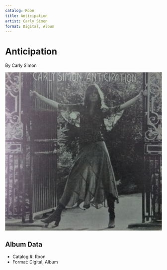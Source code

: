 ```yaml
---
catalog: Roon
title: Anticipation
artist: Carly Simon
format: Digital, Album
---
```


# Anticipation

By Carly Simon

![](../../assets/albumcovers/Carly_Simon-Anticipation.png)

## Album Data

- Catalog #: Roon
- Format: Digital, Album

